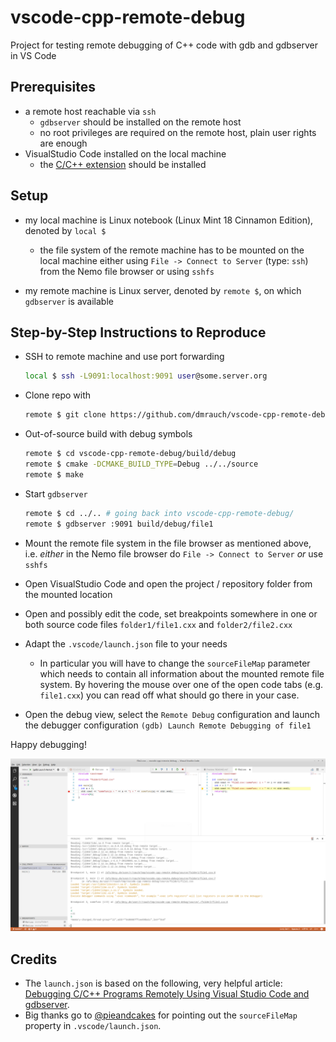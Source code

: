 # vscode-cpp-remote-debug
Project for testing remote debugging of C++ code with gdb and gdbserver in VS Code

## Prerequisites

- a remote host reachable via `ssh`
  - `gdbserver` should be installed on the remote host
  - no root privileges are required on the remote host, plain user rights are enough
- VisualStudio Code installed on the local machine
  - the [C/C++ extension](https://marketplace.visualstudio.com/items?itemName=ms-vscode.cpptools) should be installed


## Setup

- my local machine is Linux notebook (Linux Mint 18 Cinnamon Edition), denoted by `local $`

  - the file system of the remote machine has to be mounted on the local machine either using `File -> Connect to Server` (type: `ssh`) from the Nemo file browser or using `sshfs`
  
- my remote machine is Linux server, denoted by `remote $`, on which `gdbserver` is available


## Step-by-Step Instructions to Reproduce

- SSH to remote machine and use port forwarding
  ```sh
  local $ ssh -L9091:localhost:9091 user@some.server.org
  ```
- Clone repo with
  ```sh
  remote $ git clone https://github.com/dmrauch/vscode-cpp-remote-debug.git
  ```
- Out-of-source build with debug symbols
  ```sh
  remote $ cd vscode-cpp-remote-debug/build/debug
  remote $ cmake -DCMAKE_BUILD_TYPE=Debug ../../source
  remote $ make
  ```
- Start `gdbserver`
  ```sh
  remote $ cd ../.. # going back into vscode-cpp-remote-debug/
  remote $ gdbserver :9091 build/debug/file1
  ```
- Mount the remote file system in the file browser as mentioned above, i.e. *either* in the Nemo file browser do `File -> Connect to Server` *or* use `sshfs`
- Open VisualStudio Code and open the project / repository folder from the mounted location
- Open and possibly edit the code, set breakpoints somewhere in one or both source code files `folder1/file1.cxx` and `folder2/file2.cxx`
- Adapt the `.vscode/launch.json` file to your needs
  - In particular you will have to change the `sourceFileMap` parameter which needs to contain all information about the mounted remote file system. By hovering the mouse over one of the open code tabs (e.g. `file1.cxx`) you can read off what should go there in your case.

- Open the debug view, select the `Remote Debug` configuration and launch the debugger configuration `(gdb) Launch Remote Debugging of file1`

Happy debugging!

![screenshot-graphical-remote-debugging](screenshot-graphical-remote-debugging.png)


## Credits

- The `launch.json` is based on the following, very helpful article: [Debugging C/C++ Programs Remotely Using Visual Studio Code and gdbserver](https://medium.com/@spe_/debugging-c-c-programs-remotely-using-visual-studio-code-and-gdbserver-559d3434fb78).
- Big thanks go to [@pieandcakes](https://github.com/pieandcakes) for pointing out the `sourceFileMap` property in `.vscode/launch.json`.